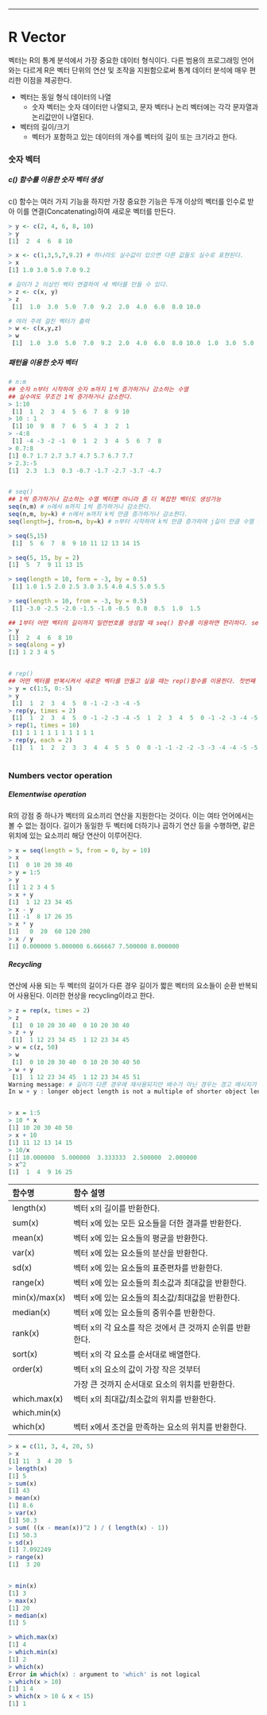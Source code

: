 ___
# R Vector
벡터는 R의 통계 분석에서 가장 중요한 데이터 형식이다. 다른 범용의 프로그래밍 언어와는 다르게 R은 벡터 단위의 연산 및 조작을 지원함으로써 통계 데이터 분석에 매우 편리한 이점을 제공한다.

- 벡터는 동일 형식 데이터의 나열
	- 숫자 벡터는 숫자 데이터만 나열되고, 문자 벡터나 논리 벡터에는 각각 문자열과 논리값만이 나열된다.
- 벡터의 길이/크기
	- 벡터가 포함하고 있는 데이터의 개수를 벡터의 길이 또는 크기라고 한다.


### 숫자 벡터
##### c() 함수를 이용한 숫자 벡터 생성
c() 함수는 여러 가지 기능을 하지만 가장 중요한 기능은 두개 이상의 벡터를 인수로 받아 이를 연결(Concatenating)하여 새로운 벡터를 만든다.
```r
> y <- c(2, 4, 6, 8, 10)
> y
[1]  2  4  6  8 10

> x <- c(1,3,5,7,9.2) # 하나라도 실수값이 있으면 다른 값들도 실수로 표현된다.
> x
[1] 1.0 3.0 5.0 7.0 9.2

# 길이가 2 이상인 벡터 연결하여 새 벡터를 만들 수 있다.
> z <- c(x, y)
> z
 [1]  1.0  3.0  5.0  7.0  9.2  2.0  4.0  6.0  8.0 10.0

# 여러 주레 걸친 벡터가 출력
> w <- c(x,y,z)
> w
 [1]  1.0  3.0  5.0  7.0  9.2  2.0  4.0  6.0  8.0 10.0  1.0  3.0  5.0  7.0  9.2  2.0  4.0  6.0  8.0 10.0
```

##### 패턴을 이용한 숫자 벡터
```r
# n:m
## 숫자 n부터 시작하여 숫자 m까지 1씩 증가하거나 감소하는 수열
## 실수여도 무조건 1씩 증가하거나 감소한다.
> 1:10
 [1]  1  2  3  4  5  6  7  8  9 10
> 10 : 1
 [1] 10  9  8  7  6  5  4  3  2  1
> -4:8
 [1] -4 -3 -2 -1  0  1  2  3  4  5  6  7  8
> 0.7:8
[1] 0.7 1.7 2.7 3.7 4.7 5.7 6.7 7.7
> 2.3:-5
[1]  2.3  1.3  0.3 -0.7 -1.7 -2.7 -3.7 -4.7


# seq()
## 1씩 증가하거나 감소하는 수열 벡터뿐 아니라 좀 더 복잡한 벡터도 생성가능
seq(n,m) # n에서 m까지 1씩 증가하거나 감소한다.
seq(n,m, by=k) # n에서 m까지 k씩 만큼 증가하거나 감소한다.
seq(length=j, from=n, by=k) # n부터 시작하여 k씩 만큼 증가하여 j길이 만큼 수열 생성

> seq(5,15)
 [1]  5  6  7  8  9 10 11 12 13 14 15

> seq(5, 15, by = 2)
[1]  5  7  9 11 13 15

> seq(length = 10, form = -3, by = 0.5)
 [1] 1.0 1.5 2.0 2.5 3.0 3.5 4.0 4.5 5.0 5.5

> seq(length = 10, from = -3, by = 0.5)
 [1] -3.0 -2.5 -2.0 -1.5 -1.0 -0.5  0.0  0.5  1.0  1.5

## 1부터 어떤 벡터의 길이까지 일련번호를 생성할 때 seq() 함수를 이용하면 편리하다. seq()의 along인수에 벡터를 부여하면 1부터 그 벡터의 길이만큼 일련번호가 생성된다.
> y
[1]  2  4  6  8 10
> seq(along = y)
[1] 1 2 3 4 5


# rep()
## 어떤 벡터를 반복시켜서 새로운 벡터를 만들고 싶을 때는 rep()함수를 이용한다. 첫번째 인수에 반복할 벡터를, times 인수에 반복할 횟수를 부여한다.
> y = c(1:5, 0:-5)
> y
 [1]  1  2  3  4  5  0 -1 -2 -3 -4 -5
> rep(y, times = 2)
 [1]  1  2  3  4  5  0 -1 -2 -3 -4 -5  1  2  3  4  5  0 -1 -2 -3 -4 -5
> rep(1, times = 10)
 [1] 1 1 1 1 1 1 1 1 1 1
> rep(y, each = 2)
 [1]  1  1  2  2  3  3  4  4  5  5  0  0 -1 -1 -2 -2 -3 -3 -4 -4 -5 -5
 
```

### Numbers vector operation
##### Elementwise operation
R의 강점 중 하나가 벡터의 요소끼리 연산을 지원한다는 것이다. 이는 여타 언어에서는 볼 수 없는 점이다. 길이가 동일한 두 벡터에 더하기나 곱하기 연산 등을 수행하면, 같은 위치에 있는 요소끼리 해당 연산이 이루어진다.
```r
> x = seq(length = 5, from = 0, by = 10)
> x
[1]  0 10 20 30 40
> y = 1:5
> y
[1] 1 2 3 4 5
> x + y
[1]  1 12 23 34 45
> x - y
[1] -1  8 17 26 35
> x * y
[1]   0  20  60 120 200
> x / y
[1] 0.000000 5.000000 6.666667 7.500000 8.000000
```

##### Recycling
연산에 사용 되는 두 벡터의 길이가 다른 경우 길이가 짧은 벡터의 요소들이 순환 반복되어 사용된다. 이러한 현상을 recycling이라고 한다.
```r
> z = rep(x, times = 2)
> z
 [1]  0 10 20 30 40  0 10 20 30 40
> z + y
 [1]  1 12 23 34 45  1 12 23 34 45
> w = c(z, 50)
> w
 [1]  0 10 20 30 40  0 10 20 30 40 50
> w + y
 [1]  1 12 23 34 45  1 12 23 34 45 51
Warning message: # 길이가 다른 경우에 재사용되지만 배수가 아닌 경우는 경고 메시지가 출력됨
In w + y : longer object length is not a multiple of shorter object length


> x = 1:5
> 10 * x
[1] 10 20 30 40 50
> x + 10
[1] 11 12 13 14 15
> 10/x
[1] 10.000000  5.000000  3.333333  2.500000  2.000000
> x^2
[1]  1  4  9 16 25

```

|함수명|함수 설명|
|:--|:--|
|length(x)|벡터 x의 길이를 반환한다.|
|sum(x)|벡터 x에 있는 모든 요소들을 더한 결과를 반환한다.|
|mean(x)|벡터 x에 있는 요소들의 평균을 반환한다.|
|var(x)|벡터 x에 있는 요소들의 분산을 반환한다.|
|sd(x)|벡터 x에 있는 요소들의 표준편차를 반환한다.|
|range(x)|벡터 x에 있는 요소들의 최소값과 최대값을 반환한다.|
|min(x)/max(x)|벡터 x에 있는 요소들의 최소값/최대값을 반환한다.|
|median(x)|벡터 x에 있는 요소들의 중위수를 반환한다.|
|rank(x)|벡터 x의 각 요소를 작은 것에서 큰 것까지 순위를 반환한다.|
|sort(x)|벡터 x의 각 요소를 순서대로 배열한다.|
|order(x)|벡터 x의 요소의 값이 가장 작은 것부터|
||가장 큰 것까지 순서대로 요소의 위치를 반환한다.|
|which.max(x)|벡터 x의 최대값/최소값의 위치를 반환한다.|
|which.min(x)||
|which(x)|벡터 x에서 조건을 만족하는 요소의 위치를 반환한다.|
```r
> x = c(11, 3, 4, 20, 5)
> x
[1] 11  3  4 20  5
> length(x)
[1] 5
> sum(x)
[1] 43
> mean(x)
[1] 8.6
> var(x)
[1] 50.3
> sum( ((x - mean(x))^2 ) / ( length(x) - 1))
[1] 50.3
> sd(x)
[1] 7.092249
> range(x)
[1]  3 20


> min(x)
[1] 3
> max(x)
[1] 20
> median(x)
[1] 5

> which.max(x)
[1] 4
> which.min(x)
[1] 2
> which(x)
Error in which(x) : argument to 'which' is not logical
> which(x > 10)
[1] 1 4
> which(x > 10 & x < 15)
[1] 1
```